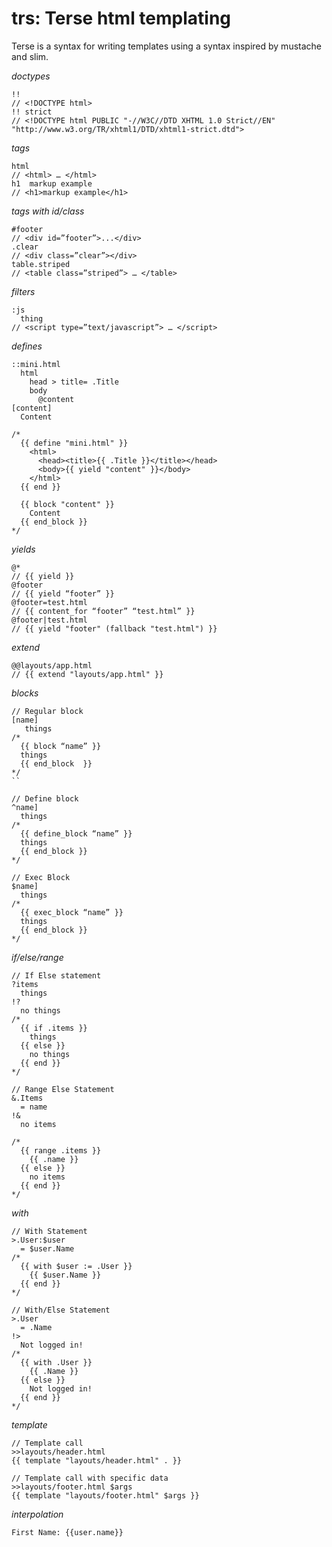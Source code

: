 trs: Terse html templating
==========================

Terse is a syntax for writing templates using a syntax inspired by mustache and
slim.

_doctypes_

```
!!
// <!DOCTYPE html>
!! strict
// <!DOCTYPE html PUBLIC "-//W3C//DTD XHTML 1.0 Strict//EN" "http://www.w3.org/TR/xhtml1/DTD/xhtml1-strict.dtd">
```

_tags_

```
html
// <html> … </html>
h1  markup example 
// <h1>markup example</h1>
```

_tags with id/class_

```
#footer
// <div id=”footer”>...</div>
.clear
// <div class=”clear”></div>
table.striped
// <table class=”striped”> … </table>
```

_filters_

```
:js
  thing
// <script type=”text/javascript”> … </script>
```

_defines_

```
::mini.html
  html
    head > title= .Title
    body
      @content
[content]
  Content

/*
  {{ define "mini.html" }}
    <html>
      <head><title>{{ .Title }}</title></head>
      <body>{{ yield "content" }}</body>
    </html>
  {{ end }}

  {{ block "content" }}
    Content
  {{ end_block }}
*/
```

_yields_

```
@*
// {{ yield }}
@footer
// {{ yield “footer” }}
@footer=test.html 
// {{ content_for “footer” “test.html” }}
@footer|test.html
// {{ yield "footer" (fallback "test.html") }}
```

_extend_

```
@@layouts/app.html
// {{ extend "layouts/app.html" }}
```

_blocks_

```
// Regular block
[name]
   things
/*
  {{ block “name” }}
  things
  {{ end_block  }}
*/
``
```

```
// Define block
^name]
  things
/*
  {{ define_block “name” }}
  things
  {{ end_block }}
*/
```

```
// Exec Block
$name]
  things
/*
  {{ exec_block “name” }}
  things
  {{ end_block }}
*/
```

_if/else/range_
```
// If Else statement
?items
  things
!?
  no things
/*
  {{ if .items }}
    things
  {{ else }}
    no things
  {{ end }}
*/
```

```
// Range Else Statement
&.Items
  = name
!&
  no items

/*
  {{ range .items }}
    {{ .name }}
  {{ else }}
    no items
  {{ end }}
*/
```

_with_

```
// With Statement
>.User:$user
  = $user.Name
/*
  {{ with $user := .User }} 
    {{ $user.Name }}
  {{ end }}
*/

// With/Else Statement
>.User
  = .Name
!>
  Not logged in!
/*
  {{ with .User }}
    {{ .Name }}
  {{ else }}
    Not logged in!
  {{ end }}
*/
```

_template_

```
// Template call
>>layouts/header.html
{{ template "layouts/header.html" . }}

// Template call with specific data
>>layouts/footer.html $args
{{ template "layouts/footer.html" $args }}
```

_interpolation_

```
First Name: {{user.name}}
```
